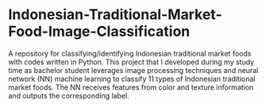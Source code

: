 # Indonesian-Traditional-Market-Food-Image-Classification
A repository for classifying/identifying Indonesian traditional market foods with codes written in Python. This project that I developed during my study time as bachelor student leverages image processing techniques and neural network (NN) machine learning to classify 11 types of Indonesian traditional market foods. The NN receives features from color and texture information and outputs the corresponding label.
